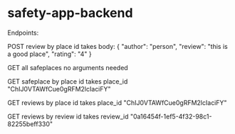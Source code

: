 # safety-app-backend


Endpoints:

POST review by place id 
takes body: 
{
	"author": "person",
	"review": "this is a good place",
	"rating": "4"
}

GET all safeplaces
no arguments needed

GET safeplace by place id
takes place_id "ChIJ0VTAWfCue0gRFM2lcIaciFY" 

GET reviews by place id
takes place_id "ChIJ0VTAWfCue0gRFM2lcIaciFY" 

GET reviews by review id
takes review_id "0a16454f-1ef5-4f32-98c1-82255beff330"
